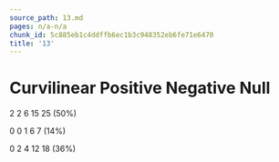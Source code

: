 ```yaml
---
source_path: 13.md
pages: n/a-n/a
chunk_id: 5c885eb1c4ddffb6ec1b3c948352eb6fe71e6470
title: '13'
---
```

# Curvilinear Positive Negative Null

2 2 6 15 25 (50%)

0 0 1 6 7 (14%)

0 2 4 12 18 (36%)

